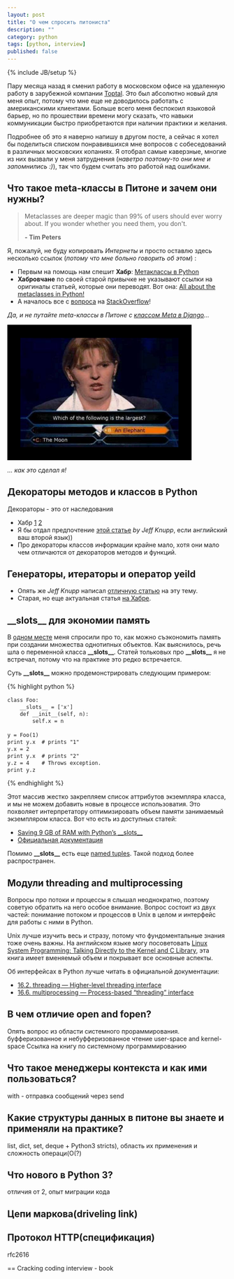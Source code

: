 ```yaml
---
layout: post
title: "О чем спросить питониста"
description: ""
category: python
tags: [python, interview]
published: false
---
```

{% include JB/setup %}
<link rel="stylesheet" href="/pygments.css"/>

Пару месяца назад я сменил работу в московском офисе на удаленную работу в зарубежной компании [Toptal](http://www.toptal.com/?ref=12369). Это был абсолютно новый для меня опыт, потому что мне еще не доводилось работать с американскими клиентами. Больше всего меня беспокоил языковой барьер, но по прошествии времени могу сказать, что навыки коммуникации быстро приобретаются при наличии практики и желания.

Подробнее об это я наверно напишу в другом посте, а сейчас я хотел бы поделиться списком понравившихся мне вопросов с собеседований в различных московских копаниях. Я отобрал самые каверзные, многие из них вызвали у меня затруднения (*наветро поэтому-то они мне и запомнились :)*), так что будем считать это работой над ошибками.

## Что такое meta-классы в Питоне и зачем они нужны?

>Metaclasses are deeper magic than 99% of users should ever worry about. If you wonder whether you need them, you don't.
>
>**- Tim Peters**

Я, пожалуй, не буду копировать *Интернеты* и просто оставлю здесь несколько ссылок (*потому что мне больно говорить об этом*) :

* Первым на помощь нам спешит **Хабр**: [Метаклассы в Python](http://habrahabr.ru/post/145835/)
* **Хабровчане** по своей старой привычке не указывают ссылки на оригиналы статьей, которые они переводят. Вот она: [All about the metaclasses in Python!](http://freepythontips.wordpress.com/2013/09/20/all-about-the-metaclasses-in-python/)
* А началось все с [вопроса](http://stackoverflow.com/questions/100003/what-is-a-metaclass-in-python) на [StackOverflow](http://stackoverflow.com/)!

*Да, и не путайте meta-классы в Питоне с [классом Meta в Django](https://docs.djangoproject.com/en/dev/topics/db/models/#meta-options)...*

<img  src="/images/facepalm-pics-11.jpg" style="border:30px solid black; height: 250px;" align='center'/>

*... как это сделал я!*

## Декораторы методов и классов в Python

Декораторы - это
  от наследования
* Хабр [1](http://habrahabr.ru/post/141411/) [2](http://habrahabr.ru/post/141501/)
* Я бы отдал предпочтение [этой статье](https://www.jeffknupp.com/blog/2013/11/29/improve-your-python-decorators-explained/) *by Jeff Knupp*, если английский ваш второй язык))
* Про декораторы классов информации крайне мало, хотя они мало чем отличаются от декораторов методов и функций.

## Генераторы, итераторы и оператор yeild

* Опять же *Jeff Knupp*  написал [отличную статью](http://www.jeffknupp.com/blog/2013/04/07/improve-your-python-yield-and-generators-explained/) на эту тему. 
* Старая, но еще актуальная статья [на Хабре](http://habrahabr.ru/post/132554/). 

## \_\_slots\_\_ для экономии память

В [одном месте](http://inn.ru/) меня спросили про то, как можно съэкономить память при создании множества однотипных объектов. Как выяснилось, речь шла о переменной класса **\_\_slots\_\_**. Статей тольковых про **\_\_slots\_\_** я не встречал, потому что на практике это редко встречается.

Суть **\_\_slots\_\_** можно продемонстрировать следующим примером:

{% highlight python %}

    class Foo:
        __slots__ = ['x']
        def __init__(self, n):
            self.x = n
    
    y = Foo(1)
    print y.x  # prints "1"
    y.x = 2
    print y.x  # prints "2"
    y.z = 4    # Throws exception.
    print y.z

{% endhighlight %}

Этот массив жестко закрепляем список аттрибутов экземпляра класса, и мы не можем добавить новые в процессе использоватия. Это похволяет интерпретатору оптимизировать объем памяти занимаемый экземпляром класса. Вот что есть из доступных статей:

* [Saving 9 GB of RAM with Python’s \_\_slots\_\_](http://tech.oyster.com/save-ram-with-python-slots/)
* [Официальная документация](http://docs.python.org/2/reference/datamodel.html#slots)

Помимо **\_\_slots\_\_** есть еще [named tuples](http://docs.python.org/2/library/collections.html#collections.namedtuple). Такой подход более распространен.

## Модули threading and multiprocessing

Вопросы про потоки и процессы я слышал неоднократно, поэтому советую 
обратить на него особое внимание. Вопрос состоит из двух частей: понимание
потоком и процессов в Unix в целом и интерфейс для работы с ними в Python. 

Unix лучше изучить весь и стразу, потому что фундоментальные знания тоже очень
важны. На английском языке могу посоветовать [Linux System Programming: Talking Directly to the Kernel and C Library](http://www.amazon.com/Linux-System-Programming-Talking-Directly/dp/1449339530), эта книга имеет вменяемый объем и покрывает все основные 
аспекты.

Об интерфейсах в Python лучше читать в официальной документации:

* [16.2. threading — Higher-level threading interface](http://docs.python.org/2/library/threading.html)
* [16.6. multiprocessing — Process-based “threading” interface](http://docs.python.org/2/library/multiprocessing.html)

## В чем отличие open and fopen?

Опять вопрос из области системного прораммирования. 
буфферизованное и небуфферизованное чтение
user-space and kernel-space
Ссылка на книгу по системному программированию

## Что такое менеджеры контекста и как ими пользоваться?

with - 
отправка сообщений через send

## Какие структуры данных в питоне вы знаете и применяли на практике?

list, dict, set, deque + Python3 stricts), область их применения и сложность операци(О(?)

## Что нового в Python 3?
отличия от 2, опыт миграции кода

## Цепи маркова(driveling link)
## Протокол HTTP(спецификация) 

rfc2616


== Cracking coding interview - book